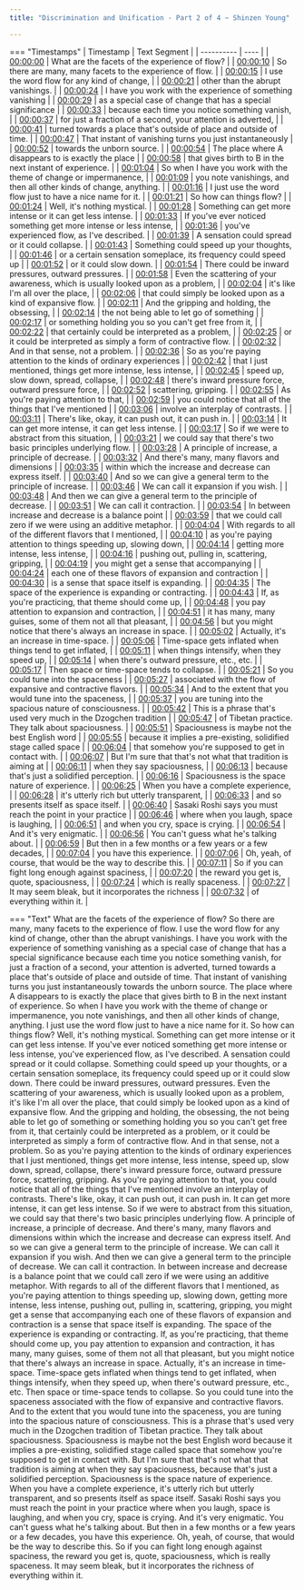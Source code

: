 ```yaml
---
title: "Discrimination and Unification - Part 2 of 4 ~ Shinzen Young"

---
```

=== "Timestamps"
    | Timestamp | Text Segment |
    | ---------- | ----  |
    | [00:00:00](https://www.youtube.com/watch?v=BuMSvui-6Kc&t=0) |  What are the facets of the experience of flow? |
    | [00:00:10](https://www.youtube.com/watch?v=BuMSvui-6Kc&t=10) |  So there are many, many facets to the experience of flow. |
    | [00:00:15](https://www.youtube.com/watch?v=BuMSvui-6Kc&t=15) |  I use the word flow for any kind of change, |
    | [00:00:21](https://www.youtube.com/watch?v=BuMSvui-6Kc&t=21) |  other than the abrupt vanishings. |
    | [00:00:24](https://www.youtube.com/watch?v=BuMSvui-6Kc&t=24) |  I have you work with the experience of something vanishing |
    | [00:00:29](https://www.youtube.com/watch?v=BuMSvui-6Kc&t=29) |  as a special case of change that has a special significance |
    | [00:00:33](https://www.youtube.com/watch?v=BuMSvui-6Kc&t=33) |  because each time you notice something vanish, |
    | [00:00:37](https://www.youtube.com/watch?v=BuMSvui-6Kc&t=37) |  for just a fraction of a second, your attention is adverted, |
    | [00:00:41](https://www.youtube.com/watch?v=BuMSvui-6Kc&t=41) |  turned towards a place that's outside of place and outside of time. |
    | [00:00:47](https://www.youtube.com/watch?v=BuMSvui-6Kc&t=47) |  That instant of vanishing turns you just instantaneously |
    | [00:00:52](https://www.youtube.com/watch?v=BuMSvui-6Kc&t=52) |  towards the unborn source. |
    | [00:00:54](https://www.youtube.com/watch?v=BuMSvui-6Kc&t=54) |  The place where A disappears to is exactly the place |
    | [00:00:58](https://www.youtube.com/watch?v=BuMSvui-6Kc&t=58) |  that gives birth to B in the next instant of experience. |
    | [00:01:04](https://www.youtube.com/watch?v=BuMSvui-6Kc&t=64) |  So when I have you work with the theme of change or impermanence, |
    | [00:01:09](https://www.youtube.com/watch?v=BuMSvui-6Kc&t=69) |  you note vanishings, and then all other kinds of change, anything. |
    | [00:01:16](https://www.youtube.com/watch?v=BuMSvui-6Kc&t=76) |  I just use the word flow just to have a nice name for it. |
    | [00:01:21](https://www.youtube.com/watch?v=BuMSvui-6Kc&t=81) |  So how can things flow? |
    | [00:01:24](https://www.youtube.com/watch?v=BuMSvui-6Kc&t=84) |  Well, it's nothing mystical. |
    | [00:01:28](https://www.youtube.com/watch?v=BuMSvui-6Kc&t=88) |  Something can get more intense or it can get less intense. |
    | [00:01:33](https://www.youtube.com/watch?v=BuMSvui-6Kc&t=93) |  If you've ever noticed something get more intense or less intense, |
    | [00:01:36](https://www.youtube.com/watch?v=BuMSvui-6Kc&t=96) |  you've experienced flow, as I've described. |
    | [00:01:39](https://www.youtube.com/watch?v=BuMSvui-6Kc&t=99) |  A sensation could spread or it could collapse. |
    | [00:01:43](https://www.youtube.com/watch?v=BuMSvui-6Kc&t=103) |  Something could speed up your thoughts, |
    | [00:01:46](https://www.youtube.com/watch?v=BuMSvui-6Kc&t=106) |  or a certain sensation someplace, its frequency could speed up |
    | [00:01:52](https://www.youtube.com/watch?v=BuMSvui-6Kc&t=112) |  or it could slow down. |
    | [00:01:54](https://www.youtube.com/watch?v=BuMSvui-6Kc&t=114) |  There could be inward pressures, outward pressures. |
    | [00:01:58](https://www.youtube.com/watch?v=BuMSvui-6Kc&t=118) |  Even the scattering of your awareness, which is usually looked upon as a problem, |
    | [00:02:04](https://www.youtube.com/watch?v=BuMSvui-6Kc&t=124) |  it's like I'm all over the place, |
    | [00:02:06](https://www.youtube.com/watch?v=BuMSvui-6Kc&t=126) |  that could simply be looked upon as a kind of expansive flow. |
    | [00:02:11](https://www.youtube.com/watch?v=BuMSvui-6Kc&t=131) |  And the gripping and holding, the obsessing, |
    | [00:02:14](https://www.youtube.com/watch?v=BuMSvui-6Kc&t=134) |  the not being able to let go of something |
    | [00:02:17](https://www.youtube.com/watch?v=BuMSvui-6Kc&t=137) |  or something holding you so you can't get free from it, |
    | [00:02:22](https://www.youtube.com/watch?v=BuMSvui-6Kc&t=142) |  that certainly could be interpreted as a problem, |
    | [00:02:25](https://www.youtube.com/watch?v=BuMSvui-6Kc&t=145) |  or it could be interpreted as simply a form of contractive flow. |
    | [00:02:32](https://www.youtube.com/watch?v=BuMSvui-6Kc&t=152) |  And in that sense, not a problem. |
    | [00:02:36](https://www.youtube.com/watch?v=BuMSvui-6Kc&t=156) |  So as you're paying attention to the kinds of ordinary experiences |
    | [00:02:42](https://www.youtube.com/watch?v=BuMSvui-6Kc&t=162) |  that I just mentioned, things get more intense, less intense, |
    | [00:02:45](https://www.youtube.com/watch?v=BuMSvui-6Kc&t=165) |  speed up, slow down, spread, collapse, |
    | [00:02:48](https://www.youtube.com/watch?v=BuMSvui-6Kc&t=168) |  there's inward pressure force, outward pressure force, |
    | [00:02:52](https://www.youtube.com/watch?v=BuMSvui-6Kc&t=172) |  scattering, gripping. |
    | [00:02:55](https://www.youtube.com/watch?v=BuMSvui-6Kc&t=175) |  As you're paying attention to that, |
    | [00:02:59](https://www.youtube.com/watch?v=BuMSvui-6Kc&t=179) |  you could notice that all of the things that I've mentioned |
    | [00:03:06](https://www.youtube.com/watch?v=BuMSvui-6Kc&t=186) |  involve an interplay of contrasts. |
    | [00:03:11](https://www.youtube.com/watch?v=BuMSvui-6Kc&t=191) |  There's like, okay, it can push out, it can push in. |
    | [00:03:14](https://www.youtube.com/watch?v=BuMSvui-6Kc&t=194) |  It can get more intense, it can get less intense. |
    | [00:03:17](https://www.youtube.com/watch?v=BuMSvui-6Kc&t=197) |  So if we were to abstract from this situation, |
    | [00:03:21](https://www.youtube.com/watch?v=BuMSvui-6Kc&t=201) |  we could say that there's two basic principles underlying flow. |
    | [00:03:28](https://www.youtube.com/watch?v=BuMSvui-6Kc&t=208) |  A principle of increase, a principle of decrease. |
    | [00:03:32](https://www.youtube.com/watch?v=BuMSvui-6Kc&t=212) |  And there's many, many flavors and dimensions |
    | [00:03:35](https://www.youtube.com/watch?v=BuMSvui-6Kc&t=215) |  within which the increase and decrease can express itself. |
    | [00:03:40](https://www.youtube.com/watch?v=BuMSvui-6Kc&t=220) |  And so we can give a general term to the principle of increase. |
    | [00:03:46](https://www.youtube.com/watch?v=BuMSvui-6Kc&t=226) |  We can call it expansion if you wish. |
    | [00:03:48](https://www.youtube.com/watch?v=BuMSvui-6Kc&t=228) |  And then we can give a general term to the principle of decrease. |
    | [00:03:51](https://www.youtube.com/watch?v=BuMSvui-6Kc&t=231) |  We can call it contraction. |
    | [00:03:54](https://www.youtube.com/watch?v=BuMSvui-6Kc&t=234) |  In between increase and decrease is a balance point |
    | [00:03:59](https://www.youtube.com/watch?v=BuMSvui-6Kc&t=239) |  that we could call zero if we were using an additive metaphor. |
    | [00:04:04](https://www.youtube.com/watch?v=BuMSvui-6Kc&t=244) |  With regards to all of the different flavors that I mentioned, |
    | [00:04:10](https://www.youtube.com/watch?v=BuMSvui-6Kc&t=250) |  as you're paying attention to things speeding up, slowing down, |
    | [00:04:14](https://www.youtube.com/watch?v=BuMSvui-6Kc&t=254) |  getting more intense, less intense, |
    | [00:04:16](https://www.youtube.com/watch?v=BuMSvui-6Kc&t=256) |  pushing out, pulling in, scattering, gripping, |
    | [00:04:19](https://www.youtube.com/watch?v=BuMSvui-6Kc&t=259) |  you might get a sense that accompanying |
    | [00:04:24](https://www.youtube.com/watch?v=BuMSvui-6Kc&t=264) |  each one of these flavors of expansion and contraction |
    | [00:04:30](https://www.youtube.com/watch?v=BuMSvui-6Kc&t=270) |  is a sense that space itself is expanding. |
    | [00:04:35](https://www.youtube.com/watch?v=BuMSvui-6Kc&t=275) |  The space of the experience is expanding or contracting. |
    | [00:04:43](https://www.youtube.com/watch?v=BuMSvui-6Kc&t=283) |  If, as you're practicing, that theme should come up, |
    | [00:04:48](https://www.youtube.com/watch?v=BuMSvui-6Kc&t=288) |  you pay attention to expansion and contraction, |
    | [00:04:51](https://www.youtube.com/watch?v=BuMSvui-6Kc&t=291) |  it has many, many guises, some of them not all that pleasant, |
    | [00:04:56](https://www.youtube.com/watch?v=BuMSvui-6Kc&t=296) |  but you might notice that there's always an increase in space. |
    | [00:05:02](https://www.youtube.com/watch?v=BuMSvui-6Kc&t=302) |  Actually, it's an increase in time-space. |
    | [00:05:06](https://www.youtube.com/watch?v=BuMSvui-6Kc&t=306) |  Time-space gets inflated when things tend to get inflated, |
    | [00:05:11](https://www.youtube.com/watch?v=BuMSvui-6Kc&t=311) |  when things intensify, when they speed up, |
    | [00:05:14](https://www.youtube.com/watch?v=BuMSvui-6Kc&t=314) |  when there's outward pressure, etc., etc. |
    | [00:05:17](https://www.youtube.com/watch?v=BuMSvui-6Kc&t=317) |  Then space or time-space tends to collapse. |
    | [00:05:21](https://www.youtube.com/watch?v=BuMSvui-6Kc&t=321) |  So you could tune into the spaceness |
    | [00:05:27](https://www.youtube.com/watch?v=BuMSvui-6Kc&t=327) |  associated with the flow of expansive and contractive flavors. |
    | [00:05:34](https://www.youtube.com/watch?v=BuMSvui-6Kc&t=334) |  And to the extent that you would tune into the spaceness, |
    | [00:05:37](https://www.youtube.com/watch?v=BuMSvui-6Kc&t=337) |  you are tuning into the spacious nature of consciousness. |
    | [00:05:42](https://www.youtube.com/watch?v=BuMSvui-6Kc&t=342) |  This is a phrase that's used very much in the Dzogchen tradition |
    | [00:05:47](https://www.youtube.com/watch?v=BuMSvui-6Kc&t=347) |  of Tibetan practice. They talk about spaciousness. |
    | [00:05:51](https://www.youtube.com/watch?v=BuMSvui-6Kc&t=351) |  Spaciousness is maybe not the best English word |
    | [00:05:55](https://www.youtube.com/watch?v=BuMSvui-6Kc&t=355) |  because it implies a pre-existing, solidified stage called space |
    | [00:06:04](https://www.youtube.com/watch?v=BuMSvui-6Kc&t=364) |  that somehow you're supposed to get in contact with. |
    | [00:06:07](https://www.youtube.com/watch?v=BuMSvui-6Kc&t=367) |  But I'm sure that that's not what that tradition is aiming at |
    | [00:06:11](https://www.youtube.com/watch?v=BuMSvui-6Kc&t=371) |  when they say spaciousness, |
    | [00:06:13](https://www.youtube.com/watch?v=BuMSvui-6Kc&t=373) |  because that's just a solidified perception. |
    | [00:06:16](https://www.youtube.com/watch?v=BuMSvui-6Kc&t=376) |  Spaciousness is the space nature of experience. |
    | [00:06:25](https://www.youtube.com/watch?v=BuMSvui-6Kc&t=385) |  When you have a complete experience, |
    | [00:06:28](https://www.youtube.com/watch?v=BuMSvui-6Kc&t=388) |  it's utterly rich but utterly transparent, |
    | [00:06:33](https://www.youtube.com/watch?v=BuMSvui-6Kc&t=393) |  and so presents itself as space itself. |
    | [00:06:40](https://www.youtube.com/watch?v=BuMSvui-6Kc&t=400) |  Sasaki Roshi says you must reach the point in your practice |
    | [00:06:46](https://www.youtube.com/watch?v=BuMSvui-6Kc&t=406) |  where when you laugh, space is laughing, |
    | [00:06:51](https://www.youtube.com/watch?v=BuMSvui-6Kc&t=411) |  and when you cry, space is crying. |
    | [00:06:54](https://www.youtube.com/watch?v=BuMSvui-6Kc&t=414) |  And it's very enigmatic. |
    | [00:06:56](https://www.youtube.com/watch?v=BuMSvui-6Kc&t=416) |  You can't guess what he's talking about. |
    | [00:06:59](https://www.youtube.com/watch?v=BuMSvui-6Kc&t=419) |  But then in a few months or a few years or a few decades, |
    | [00:07:04](https://www.youtube.com/watch?v=BuMSvui-6Kc&t=424) |  you have this experience. |
    | [00:07:06](https://www.youtube.com/watch?v=BuMSvui-6Kc&t=426) |  Oh, yeah, of course, that would be the way to describe this. |
    | [00:07:11](https://www.youtube.com/watch?v=BuMSvui-6Kc&t=431) |  So if you can fight long enough against spaciness, |
    | [00:07:20](https://www.youtube.com/watch?v=BuMSvui-6Kc&t=440) |  the reward you get is, quote, spaciousness, |
    | [00:07:24](https://www.youtube.com/watch?v=BuMSvui-6Kc&t=444) |  which is really spaceness. |
    | [00:07:27](https://www.youtube.com/watch?v=BuMSvui-6Kc&t=447) |  It may seem bleak, but it incorporates the richness |
    | [00:07:32](https://www.youtube.com/watch?v=BuMSvui-6Kc&t=452) |  of everything within it. |

=== "Text"
     What are the facets of the experience of flow? So there are many, many facets to the experience of flow. I use the word flow for any kind of change, other than the abrupt vanishings. I have you work with the experience of something vanishing as a special case of change that has a special significance because each time you notice something vanish, for just a fraction of a second, your attention is adverted, turned towards a place that's outside of place and outside of time. That instant of vanishing turns you just instantaneously towards the unborn source. The place where A disappears to is exactly the place that gives birth to B in the next instant of experience. So when I have you work with the theme of change or impermanence, you note vanishings, and then all other kinds of change, anything. I just use the word flow just to have a nice name for it. So how can things flow? Well, it's nothing mystical. Something can get more intense or it can get less intense. If you've ever noticed something get more intense or less intense, you've experienced flow, as I've described. A sensation could spread or it could collapse. Something could speed up your thoughts, or a certain sensation someplace, its frequency could speed up or it could slow down. There could be inward pressures, outward pressures. Even the scattering of your awareness, which is usually looked upon as a problem, it's like I'm all over the place, that could simply be looked upon as a kind of expansive flow. And the gripping and holding, the obsessing, the not being able to let go of something or something holding you so you can't get free from it, that certainly could be interpreted as a problem, or it could be interpreted as simply a form of contractive flow. And in that sense, not a problem. So as you're paying attention to the kinds of ordinary experiences that I just mentioned, things get more intense, less intense, speed up, slow down, spread, collapse, there's inward pressure force, outward pressure force, scattering, gripping. As you're paying attention to that, you could notice that all of the things that I've mentioned involve an interplay of contrasts. There's like, okay, it can push out, it can push in. It can get more intense, it can get less intense. So if we were to abstract from this situation, we could say that there's two basic principles underlying flow. A principle of increase, a principle of decrease. And there's many, many flavors and dimensions within which the increase and decrease can express itself. And so we can give a general term to the principle of increase. We can call it expansion if you wish. And then we can give a general term to the principle of decrease. We can call it contraction. In between increase and decrease is a balance point that we could call zero if we were using an additive metaphor. With regards to all of the different flavors that I mentioned, as you're paying attention to things speeding up, slowing down, getting more intense, less intense, pushing out, pulling in, scattering, gripping, you might get a sense that accompanying each one of these flavors of expansion and contraction is a sense that space itself is expanding. The space of the experience is expanding or contracting. If, as you're practicing, that theme should come up, you pay attention to expansion and contraction, it has many, many guises, some of them not all that pleasant, but you might notice that there's always an increase in space. Actually, it's an increase in time-space. Time-space gets inflated when things tend to get inflated, when things intensify, when they speed up, when there's outward pressure, etc., etc. Then space or time-space tends to collapse. So you could tune into the spaceness associated with the flow of expansive and contractive flavors. And to the extent that you would tune into the spaceness, you are tuning into the spacious nature of consciousness. This is a phrase that's used very much in the Dzogchen tradition of Tibetan practice. They talk about spaciousness. Spaciousness is maybe not the best English word because it implies a pre-existing, solidified stage called space that somehow you're supposed to get in contact with. But I'm sure that that's not what that tradition is aiming at when they say spaciousness, because that's just a solidified perception. Spaciousness is the space nature of experience. When you have a complete experience, it's utterly rich but utterly transparent, and so presents itself as space itself. Sasaki Roshi says you must reach the point in your practice where when you laugh, space is laughing, and when you cry, space is crying. And it's very enigmatic. You can't guess what he's talking about. But then in a few months or a few years or a few decades, you have this experience. Oh, yeah, of course, that would be the way to describe this. So if you can fight long enough against spaciness, the reward you get is, quote, spaciousness, which is really spaceness. It may seem bleak, but it incorporates the richness of everything within it.